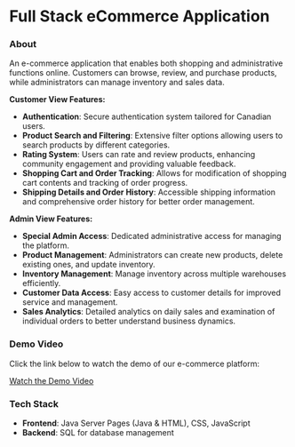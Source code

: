 # Full Stack eCommerce Application

### About
An e-commerce application that enables both shopping and administrative functions online. Customers can browse, review, and purchase products, while administrators can manage inventory and sales data.

**Customer View Features:**
- **Authentication**: Secure authentication system tailored for Canadian users.
- **Product Search and Filtering**: Extensive filter options allowing users to search products by different categories.
- **Rating System**: Users can rate and review products, enhancing community engagement and providing valuable feedback.
- **Shopping Cart and Order Tracking**: Allows for modification of shopping cart contents and tracking of order progress.
- **Shipping Details and Order History**: Accessible shipping information and comprehensive order history for better order management.

**Admin View Features:**
- **Special Admin Access**: Dedicated administrative access for managing the platform.
- **Product Management**: Administrators can create new products, delete existing ones, and update inventory.
- **Inventory Management**: Manage inventory across multiple warehouses efficiently.
- **Customer Data Access**: Easy access to customer details for improved service and management.
- **Sales Analytics**: Detailed analytics on daily sales and examination of individual orders to better understand business dynamics.

### Demo Video
Click the link below to watch the demo of our e-commerce platform:

[Watch the Demo Video](https://github.com/Reyhan-Sam/Full-Stack-eCommerce-Application/assets/81526349/c4a9ba74-df69-46f7-b9b1-54325be6458a)

### Tech Stack
- **Frontend**: Java Server Pages (Java & HTML), CSS, JavaScript
- **Backend**: SQL for database management



